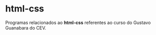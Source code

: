 # html-css
 Programas relacionados ao **html-css** referentes ao  curso do Gustavo Guanabara do CEV.
